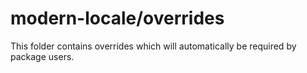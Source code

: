# modern-locale/overrides

This folder contains overrides which will automatically be required by package users.

